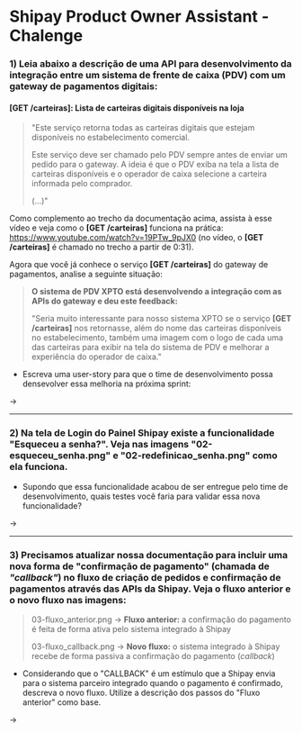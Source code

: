 # Shipay Product Owner Assistant - Chalenge

### 1) Leia abaixo a descrição de uma API para desenvolvimento da integração entre um sistema de frente de caixa (PDV) com um gateway de pagamentos digitais: 

#### [GET /carteiras]: Lista de carteiras digitais disponíveis na loja 

> "Este serviço retorna todas as carteiras digitais que estejam disponíveis no estabelecimento comercial.
>
> Este serviço deve ser chamado pelo PDV sempre antes de enviar um pedido para o gateway. A ideia é que o PDV exiba na tela a lista de carteiras disponíveis e o operador de caixa selecione a carteira informada pelo comprador.
> 
> (...)"


Como complemento ao trecho da documentação acima, assista à esse vídeo e veja como o **[GET /carteiras]** funciona na prática: https://www.youtube.com/watch?v=19PTw_9pJX0 (no vídeo, o **[GET /carteiras]** é chamado no trecho a partir de 0:31).


Agora que você já conhece o serviço **[GET /carteiras]** do gateway de pagamentos, analise a seguinte situação:


> **O sistema de PDV XPTO está desenvolvendo a integração com as APIs do gateway e deu este feedback:**
>
> "Seria muito interessante para nosso sistema XPTO se o serviço **[GET /carteiras]** nos retornasse, além do nome das carteiras disponíveis no estabelecimento, também uma imagem com o logo de cada uma das carteiras para exibir na tela do sistema de PDV e melhorar a experiência do operador de caixa."


- Escreva uma user-story para que o time de desenvolvimento possa densevolver essa melhoria na próxima sprint:

-> 

---

### 2) Na tela de Login do Painel Shipay existe a funcionalidade "Esqueceu a senha?". Veja nas imagens "02-esqueceu_senha.png" e "02-redefinicao_senha.png" como ela funciona.

- Supondo que essa funcionalidade acabou de ser entregue pelo time de desenvolvimento, quais testes você faria para validar essa nova funcionalidade? 

-> 

---

### 3) Precisamos atualizar nossa documentação para incluir uma nova forma de "confirmação de pagamento" (chamada de *"callback"*) no fluxo de criação de pedidos e confirmação de pagamentos através das APIs da Shipay. Veja o fluxo anterior e o novo fluxo nas imagens:

> 03-fluxo_anterior.png -> **Fluxo anterior:** a confirmação do pagamento é feita de forma ativa pelo sistema integrado à Shipay
>
> 03-fluxo_callback.png -> **Novo fluxo:** o sistema integrado à Shipay recebe de forma passiva a confirmação do pagamento (*callback*)

- Considerando que o "CALLBACK" é um estímulo que a Shipay envia para o sistema parceiro integrado quando o pagamento é confirmado, descreva o novo fluxo. Utilize a descrição dos passos do "Fluxo anterior" como base.

-> 

